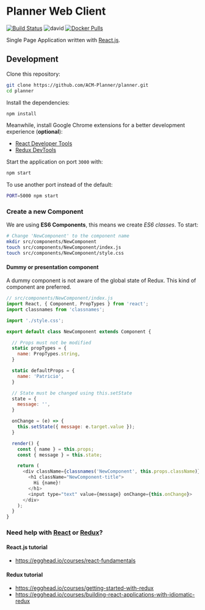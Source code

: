 # Planner Web Client

[![Build Status](https://travis-ci.org/ACM-Planner/planner.svg?branch=master)](https://travis-ci.org/ACM-Planner/planner) ![david](https://david-dm.org/ACM-Planner/planner.svg) [![Docker Pulls](https://img.shields.io/docker/pulls/acmplanner/planner.svg?maxAge=2592000)](https://hub.docker.com/r/acmplanner/planner/)

Single Page Application written with [React.js](https://facebook.github.io/react/).

## Development

Clone this repository:

```sh
git clone https://github.com/ACM-Planner/planner.git
cd planner
```

Install the dependencies:

```sh
npm install
```

Meanwhile, install Google Chrome extensions for a better development experience (**optional**):

* [React Developer Tools](https://chrome.google.com/webstore/detail/react-developer-tools/fmkadmapgofadopljbjfkapdkoienihi)
* [Redux DevTools](https://chrome.google.com/webstore/detail/redux-devtools/lmhkpmbekcpmknklioeibfkpmmfibljd)

Start the application on port `3000` with:

```sh
npm start
```

To use another port instead of the default:

```sh
PORT=5000 npm start
```

### Create a new Component

We are using **ES6 Components**, this means we create *ES6 classes*. To start:

```sh
# Change 'NewComponent' to the component name
mkdir src/components/NewComponent
touch src/components/NewComponent/index.js
touch src/components/NewComponent/style.css
```

#### Dummy or presentation component

A dummy component is not aware of the global state of Redux. This kind of component are preferred.

```js
// src/components/NewComponent/index.js
import React, { Component, PropTypes } from 'react';
import classnames from 'classnames';

import './style.css';

export default class NewComponent extends Component {

  // Props must not be modified
  static propTypes = {
    name: PropTypes.string,
  }

  static defaultProps = {
    name: 'Patricio',
  }

  // State must be changed using this.setState
  state = {
    message: '',
  }

  onChange = (e) => {
    this.setState({ message: e.target.value });
  }

  render() {
    const { name } = this.props;
    const { message } = this.state;

    return (
      <div className={classnames('NewComponent', this.props.className)} style={this.props.style}>
        <h1 className="NewComponent-title">
          Hi {name}!
        </h1>
        <input type="text" value={message} onChange={this.onChange}>
      </div>
    );
  }
}
```

### Need help with [React](https://facebook.github.io/react/) or [Redux](http://redux.js.org/index.html)?

#### React.js tutorial

* https://egghead.io/courses/react-fundamentals

#### Redux tutorial

* https://egghead.io/courses/getting-started-with-redux
* https://egghead.io/courses/building-react-applications-with-idiomatic-redux
